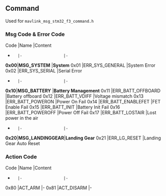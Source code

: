 ## Command

Used for `mavlink_msg_stm32_f3_command.h`

### Msg Code & Error Code

Code    |Name               |Content
-       |-                  |-
**0x00**|**MSG_SYSTEM**     |**System**
0x01    |ERR_SYS_GENERAL    |System Error
0x02    |ERR_SYS_SERIAL     |Serial Error
-       |-                  |-
**0x10**|**MSG_BATTERY**    |**Battery Management**
0x11    |ERR_BATT_OFFBOARD  |Battery offboard
0x12    |ERR_BATT_VDIFF     |Voltage mismatch
0x13    |ERR_BATT_POWERON   |Power On Fail
0x14    |ERR_BATT_ENABLEFET |FET Enable Fail
0x15    |ERR_BATT_INIT      |Battery Init Fail
0x16    |ERR_BATT_POWEROFF  |Power Off Fail
0x17    |ERR_BATT_LOSTAIR   |Lost power in the air
-       |-                  |-
**0x20**|**MSG_LANDINGGEAR**|**Landing Gear**
0x21    |ERR_LG_RESET       |Landing Gear Auto Reset

### Action Code

Code    |Name               |Content
-       |-                  |-
0x80    |ACT_ARM            |-
0x81    |ACT_DISARM         |-